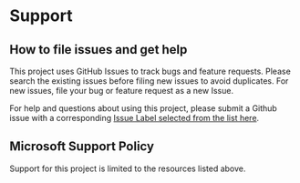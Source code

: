 # Support

## How to file issues and get help  

This project uses GitHub Issues to track bugs and feature requests. Please search the existing issues before filing new issues to avoid duplicates.  For new issues, file your bug or feature request as a new Issue.

For help and questions about using this project, please submit a Github issue with a corresponding [Issue Label selected from the list here](https://github.com/microsoft/azure-software-radio/labels).

## Microsoft Support Policy  

Support for this project is limited to the resources listed above.
